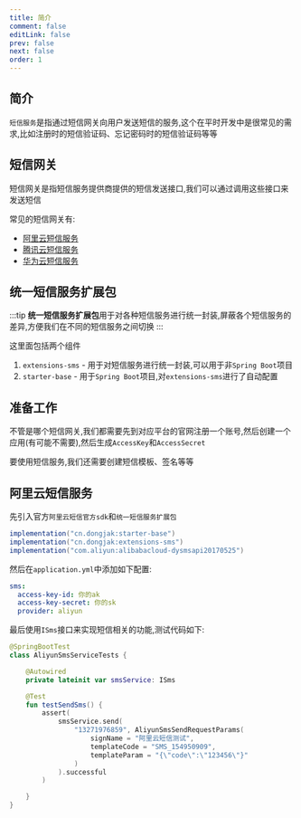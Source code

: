 ```yaml
---
title: 简介
comment: false
editLink: false
prev: false
next: false
order: 1
---
```


## 简介

`短信服务`是指通过短信网关向用户发送短信的服务,这个在平时开发中是很常见的需求,比如注册时的短信验证码、忘记密码时的短信验证码等等

## 短信网关

短信网关是指短信服务提供商提供的短信发送接口,我们可以通过调用这些接口来发送短信

常见的短信网关有:

* [阿里云短信服务](https://www.aliyun.com/product/sms)
* [腾讯云短信服务](https://cloud.tencent.com/product/sms)
* [华为云短信服务](https://www.huaweicloud.com/product/msgsms.html)

## 统一短信服务扩展包

:::tip
**统一短信服务扩展包**用于对各种短信服务进行统一封装,屏蔽各个短信服务的差异,方便我们在不同的短信服务之间切换
:::

这里面包括两个组件

1. `extensions-sms` - 用于对短信服务进行统一封装,可以用于非`Spring Boot`项目
2. `starter-base` - 用于`Spring Boot`项目,对`extensions-sms`进行了自动配置

## 准备工作

不管是哪个短信网关,我们都需要先到对应平台的官网注册一个账号,然后创建一个应用(有可能不需要),然后生成`AccessKey`和`AccessSecret`

要使用短信服务,我们还需要创建短信模板、签名等等

## 阿里云短信服务

先引入官方`阿里云短信官方sdk`和`统一短信服务扩展包`

```gradle
implementation("cn.dongjak:starter-base")
implementation("cn.dongjak:extensions-sms")
implementation("com.aliyun:alibabacloud-dysmsapi20170525")
```

然后在`application.yml`中添加如下配置:

```yaml
sms:
  access-key-id: 你的ak
  access-key-secret: 你的sk
  provider: aliyun
```


最后使用`ISms`接口来实现短信相关的功能,测试代码如下:

```kotlin
@SpringBootTest
class AliyunSmsServiceTests {

    @Autowired
    private lateinit var smsService: ISms

    @Test
    fun testSendSms() {
        assert(
            smsService.send(
                "13271976859", AliyunSmsSendRequestParams(
                    signName = "阿里云短信测试",
                    templateCode = "SMS_154950909",
                    templateParam = "{\"code\":\"123456\"}"
                )
            ).successful
        )

    }
}
```
